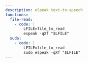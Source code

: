 ```yaml
---
description: eSpeak text-to-speech
functions:
  file-read:
    - code: |
        LFILE=file_to_read
        espeak -qXf "$LFILE"
  sudo:
    - code: |
        LFILE=file_to_read
        sudo espeak -qXf "$LFILE"
---
```

